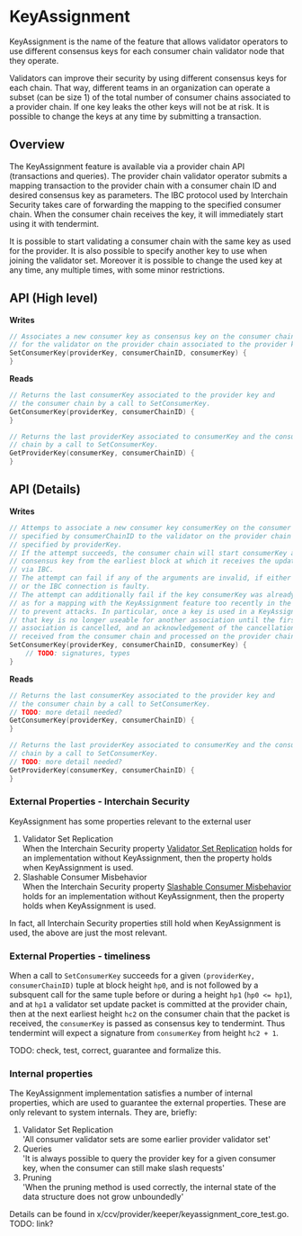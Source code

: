 # KeyAssignment

KeyAssignment is the name of the feature that allows validator operators to use different consensus keys for each consumer chain validator node that they operate.

Validators can improve their security by using different consensus keys for each chain. That way, different teams in an organization can operate a subset (can be size 1) of the total number of consumer chains associated to a provider chain. If one key leaks the other keys will not be at risk. It is possible to change the keys at any time by submitting a transaction.

## Overview

The KeyAssignment feature is available via a provider chain API (transactions and queries). The provider chain validator operator submits a mapping transaction to the provider chain with a consumer chain ID and desired consensus key as parameters. The IBC protocol used by Interchain Security takes care of forwarding the mapping to the specified consumer chain. When the consumer chain receives the key, it will immediately start using it with tendermint.

It is possible to start validating a consumer chain with the same key as used for the provider. It is also possible to specify another key to use when joining the validator set. Moreover it is possible to change the used key at any time, any multiple times, with some minor restrictions.

## API (High level)

**Writes**

```go
// Associates a new consumer key as consensus key on the consumer chain
// for the validator on the provider chain associated to the provider key.
SetConsumerKey(providerKey, consumerChainID, consumerKey) {
}
```

**Reads**

```go
// Returns the last consumerKey associated to the provider key and
// the consumer chain by a call to SetConsumerKey.
GetConsumerKey(providerKey, consumerChainID) {
}
```

```go
// Returns the last providerKey associated to consumerKey and the consumer
// chain by a call to SetConsumerKey.
GetProviderKey(consumerKey, consumerChainID) {
}
```

## API (Details)

**Writes**

```go
// Attemps to associate a new consumer key consumerKey on the consumer chain
// specified by consumerChainID to the validator on the provider chain
// specified by providerKey.
// If the attempt succeeds, the consumer chain will start consumerKey as
// consensus key from the earliest block at which it receives the update
// via IBC.
// The attempt can fail if any of the arguments are invalid, if either chain
// or the IBC connection is faulty.
// The attempt can additionally fail if the key consumerKey was already used
// as for a mapping with the KeyAssignment feature too recently in the past. This is
// to prevent attacks. In particular, once a key is used in a KeyAssignment association
// that key is no longer useable for another association until the first
// association is cancelled, and an acknowledgement of the cancellation is
// received from the consumer chain and processed on the provider chain.
SetConsumerKey(providerKey, consumerChainID, consumerKey) {
    // TODO: signatures, types
}
```

**Reads**

```go
// Returns the last consumerKey associated to the provider key and
// the consumer chain by a call to SetConsumerKey.
// TODO: more detail needed?
GetConsumerKey(providerKey, consumerChainID) {
}
```

```go
// Returns the last providerKey associated to consumerKey and the consumer
// chain by a call to SetConsumerKey.
// TODO: more detail needed?
GetProviderKey(consumerKey, consumerChainID) {
}
```

### External Properties - Interchain Security

KeyAssignment has some properties relevant to the external user

1. Validator Set Replication\
   When the Interchain Security property [Validator Set Replication](https://github.com/cosmos/ibc/blob/main/spec/app/ics-028-cross-chain-validation/system_model_and_properties.md#system-properties) holds for an implementation without KeyAssignment, then the property holds when KeyAssignment is used.
2. Slashable Consumer Misbehavior\
   When the Interchain Security property [Slashable Consumer Misbehavior](https://github.com/cosmos/ibc/blob/main/spec/app/ics-028-cross-chain-validation/system_model_and_properties.md#system-properties) holds for an implementation without KeyAssignment, then the property holds when KeyAssignment is used.

In fact, all Interchain Security properties still hold when KeyAssignment is used, the above are just the most relevant.

### External Properties - timeliness

When a call to `SetConsumerKey` succeeds for a given `(providerKey, consumerChainID)` tuple at block height `hp0`, and is not followed by a subsquent call for the same tuple before or during a height `hp1` (`hp0 <= hp1`), and at `hp1` a validator set update packet is committed at the provider chain, then at the next earliest height `hc2` on the consumer chain that the packet is received, the `consumerKey` is passed as consensus key to tendermint. Thus tendermint will expect a signature from `consumerKey` from height `hc2 + 1`.

TODO: check, test, correct, guarantee and formalize this.

### Internal properties

The KeyAssignment implementation satisfies a number of internal properties, which are used to guarantee the external properties. These are only relevant to system internals. They are, briefly:

1. Validator Set Replication\
   'All consumer validator sets are some earlier provider validator set'
2. Queries\
   'It is always possible to query the provider key for a given consumer key, when the consumer can still make slash requests'
3. Pruning\
   'When the pruning method is used correctly, the internal state of the data structure does not grow unboundedly'

Details can be found in x/ccv/provider/keeper/keyassignment_core_test.go. TODO: link?
